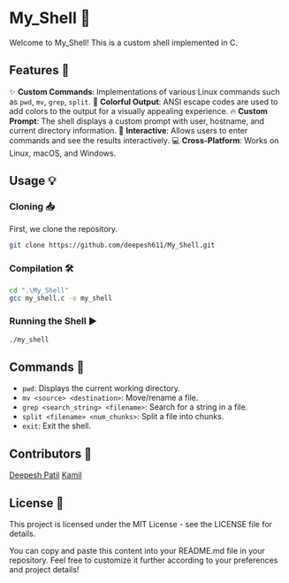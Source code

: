 # My_Shell 🐚

Welcome to My_Shell! This is a custom shell implemented in C.

## Features 🚀

✨ **Custom Commands**: Implementations of various Linux commands such as `pwd`, `mv`, `grep`, `split`.
🌈 **Colorful Output**: ANSI escape codes are used to add colors to the output for a visually appealing experience.
🔥 **Custom Prompt**: The shell displays a custom prompt with user, hostname, and current directory information.
🚀 **Interactive**: Allows users to enter commands and see the results interactively.
💻 **Cross-Platform**: Works on Linux, macOS, and Windows.

## Usage 💡

### Cloning 📥
First, we clone the repository.
```bash
git clone https://github.com/deepesh611/My_Shell.git
```

### Compilation 🛠️
```bash
cd ".\My_Shell"
gcc my_shell.c -o my_shell
```

### Running the Shell ▶️
```bash
./my_shell
```

## Commands 📝
- `pwd`: Displays the current working directory.
- `mv <source> <destination>`: Move/rename a file.
- `grep <search_string> <filename>`: Search for a string in a file.
- `split <filename> <num_chunks>`: Split a file into chunks.
- `exit`: Exit the shell.

## Contributors 👥
[Deepesh Patil](https://github.com/deepesh611)
[Kamil](https://github.com/Gorillq)

## License 📜
This project is licensed under the MIT License - see the LICENSE file for details.

You can copy and paste this content into your README.md file in your repository.
Feel free to customize it further according to your preferences and project details!
